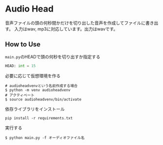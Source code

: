 # Audio Head

音声ファイルの頭の何秒間かだけを切り出した音声を作成してファイルに書き出す。
入力はwav, mp3に対応しています。出力はwavです。

## How to Use

`main.py`のHEADで頭の何秒を切り出すか指定する
```python
HEAD: int = 15
```

必要に応じて仮想環境を作る
```shell
# audioheadvenvという名前作成する場合
$ python -m venv audioheadvenv
# アクティベート
$ source audioheadvenv/bin/activate
```

依存ライブラリをインストール
```shell
pip install -r requirements.txt
```

実行する
```shell
$ python main.py -f オーディオファイル名
```